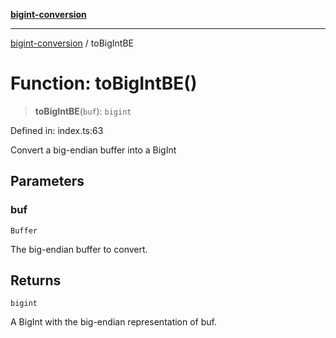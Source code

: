 [**bigint-conversion**](../README.md)

***

[bigint-conversion](../README.md) / toBigIntBE

# Function: toBigIntBE()

> **toBigIntBE**(`buf`): `bigint`

Defined in: index.ts:63

Convert a big-endian buffer into a BigInt

## Parameters

### buf

`Buffer`

The big-endian buffer to convert.

## Returns

`bigint`

A BigInt with the big-endian representation of buf.
